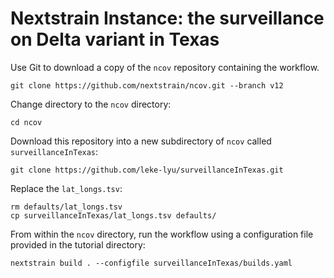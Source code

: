 # Nextstrain Instance: the surveillance on Delta variant in Texas

Use Git to download a copy of the `ncov` repository containing the workflow.

```shell
git clone https://github.com/nextstrain/ncov.git --branch v12
```

Change directory to the `ncov` directory:

```shell
cd ncov
```

Download this repository into a new subdirectory of `ncov` called `surveillanceInTexas`:

```shell
git clone https://github.com/leke-lyu/surveillanceInTexas.git
```

Replace the `lat_longs.tsv`:

```shell
rm defaults/lat_longs.tsv
cp surveillanceInTexas/lat_longs.tsv defaults/
```

From within the `ncov` directory, run the workflow using a configuration file provided in the tutorial directory:

```shell
nextstrain build . --configfile surveillanceInTexas/builds.yaml 
```
